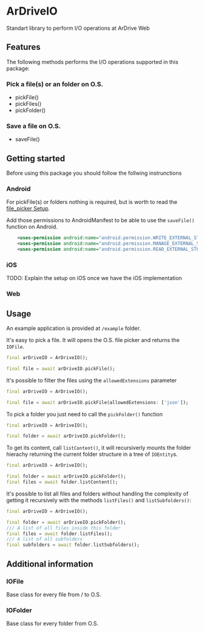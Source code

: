 
# ArDriveIO
Standart library to perform I/O operations at ArDrive Web
## Features
The following methods performs the I/O operations supported in this package:

### Pick a file(s) or an folder on O.S.
- pickFile() 
- pickFiles()
- pickFolder()

### Save a file on O.S.
- saveFile()

## Getting started
Before using this package you should follow the follwing instrunctions

### Android
For pickFile(s) or folders nothing is required, but is worth to read the [file_picker Setup](https://github.com/miguelpruivo/flutter_file_picker/wiki/Setup#--android).

Add those permissions to AndroidManifest to be able to use the `saveFile()` function on Android.

```xml
    <uses-permission android:name="android.permission.WRITE_EXTERNAL_STORAGE"/>
    <uses-permission android:name="android.permission.MANAGE_EXTERNAL_STORAGE"/>
    <uses-permission android:name="android.permission.READ_EXTERNAL_STORAGE"/>
```

### iOS
TODO: Explain the setup on iOS once we have the iOS implementation

### Web

## Usage
An example application is provided at `/example` folder.

It's easy to pick a file. It will opens the O.S. file picker and returns the `IOFile`.
```dart
final arDriveIO = ArDriveIO();

final file = await arDriveIO.pickFile();
```

It's possible to filter the files using the `allowedExtensions` parameter
```dart
final arDriveIO = ArDriveIO();

final file = await arDriveIO.pickFile(allowedExtensions: ['json']);
```

To pick a folder you just need to call the `pickFolder()` function 
```dart
final arDriveIO = ArDriveIO();

final folder = await arDriveIO.pickFolder();

```
To get its content, call `listContent()`, it will recursiverly mounts the folder hierachy returning the current folder structure in a tree of `IOEntity`s.
```dart
final arDriveIO = ArDriveIO();

final folder = await arDriveIO.pickFolder();
final files = await folder.listContent();
```

It's possible to list all files and folders without handling the complexity of getting it recursively with the methods
`listFiles()` and `listSubfolders()`:
```dart
final arDriveIO = ArDriveIO();

final folder = await arDriveIO.pickFolder();
/// A list of all files inside this folder
final files = await folder.listFiles();
/// A list of all subfolders
final subfolders = await folder.listSubfolders();
```

## Additional information

### IOFile
Base class for every file from / to O.S.

### IOFolder
Base class for every folder from O.S.
